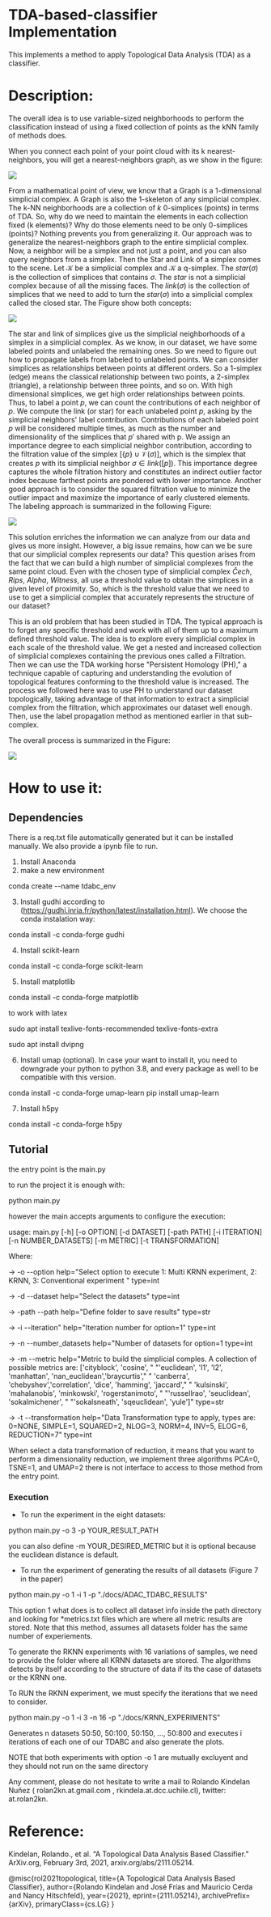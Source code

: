 # TDA-based-classifier Implementation
This implements a method to apply Topological Data Analysis (TDA) as a classifier.

# Description:

The overall idea is to use variable-sized neighborhoods to perform the classification instead of
using a fixed collection of points as the kNN family of methods does.

When you connect each point of your point cloud with its k nearest-neighbors, you will get a nearest-neighbors graph, as we show in the figure:

<img src = "resources/nn_graph.png">

From a mathematical point of view, we know that a Graph is a 1-dimensional simplicial complex. A Graph is also the
1-skeleton of any simplicial complex. The k-NN neighborhoods are a collection of $k$ 0-simplices (points) in terms of TDA.
So, why do we need to maintain the elements in each collection fixed (k elements)? Why do those elements need to be
only 0-simplices (points)? Nothing prevents you from generalizing it.
Our approach was to generalize the nearest-neighbors graph to the entire simplicial complex.
Now, a neighbor will be a simplex and not just a point, and you can also query neighbors from a simplex.
Then the Star and Link of a simplex comes to the scene. Let $\mathcal{K}$ be a simplicial complex and $\mathcal{K}$ a q-simplex.
The $star(\sigma)$ is the collection of simplices that contains $\sigma$. The $star$ is not a simplicial complex because
of all the missing faces. The $link(\sigma)$ is the collection of simplices that we need to add to turn the $star(\sigma)$ into a
simplicial complex called the closed star. The Figure show both concepts:

<img src = "resources/starlink.png">

The star and link of simplices give us the simplicial neighborhoods of a simplex in a simplicial complex. As we know, in
our dataset, we have some labeled points and unlabeled the remaining ones. So we need to figure out how to propagate labels from
labeled to unlabeled points. We can consider simplices as relationships between points at different orders. So a 1-simplex
(edge) means the classical relationship between two points, a 2-simplex (triangle), a relationship between three points,
and so on. With high dimensional simplices, we get high order relationships between points.
Thus, to label a point $p$, we can count the contributions of each neighbor of $p$. We compute the link (or star) for each unlabeled point $p$,
asking by the simplicial neighbors' label contribution. Contributions of each labeled point $p$ will be considered multiple times,
as much as the number and dimensionality of the simplices that $p'$ shared with p. We assign an importance degree to each
simplicial neighbor contribution, according to the filtration value of the simplex $[\{p\}\cup\mathcal{V}(\sigma)]$, which is the simplex that creates $p$ with its simplicial neighbor $\sigma\in link([p])$. This importance degree captures the whole filtration history and constitutes an indirect outlier factor index because farthest points are pondered with lower importance. Another good approach is to consider the squared filtration value to minimize the outlier impact and maximize the importance of early clustered elements.
The labeling approach is summarized in the following Figure:

<img src = "resources/epsilon_examples23.png">

This solution enriches the information we can analyze from our data and gives us more insight. However,
a big issue remains, how can we be sure that our simplicial complex represents our data? This question arises from the fact that we can build a high number of simplicial complexes from the same point cloud.
Even with the chosen type of simplicial complex $\check{C}ech$, $Rips$, $Alpha$, $Witness$, all use a threshold value to obtain
the simplices in a given level of proximity. So, which is the threshold value that we need to use to get a simplicial complex that accurately represents the structure of our dataset?

This is an old problem that has been studied in TDA. The typical approach is to forget any specific threshold and work with all of them up to a maximum defined threshold value. The idea is to explore every simplicial complex in each scale of the threshold value. We get a nested and increased collection of simplicial complexes containing the previous ones called a Filtration. Then we can use the TDA
working horse "Persistent Homology (PH)," a technique capable of capturing and understanding the evolution of
topological features conforming to the threshold value is increased. The process we followed here was to use PH to understand our dataset topologically, taking advantage of that information to extract a simplicial complex from the filtration, which approximates our dataset well enough. Then, use the label propagation method as mentioned earlier in that sub-complex.

The overall process is summarized in the Figure:

<img src = "resources/overall_tdabc.png">

# How to use it:

## Dependencies

There is a req.txt file automatically generated but it can be installed manually. We also provide a ipynb file to run.

1. Install Anaconda
2. make a new environment

conda create --name tdabc_env

3. Install gudhi according to (https://gudhi.inria.fr/python/latest/installation.html). 
   We choose the conda instalation way: 

conda install -c conda-forge gudhi

4. Install scikit-learn

conda install -c conda-forge scikit-learn

5. Install matplotlib

conda install -c conda-forge matplotlib

to work with latex

sudo apt install texlive-fonts-recommended 
texlive-fonts-extra

sudo apt install dvipng

6. Install umap (optional). 
   In case your want to install it, you need to 
   downgrade your python to python 3.8, and every 
   package as well to be compatible with this version. 
   
conda install -c conda-forge umap-learn
pip install umap-learn

7. Install h5py

conda install -c conda-forge h5py

## Tutorial

the entry point is the main.py

to run the project it is enough with:

python main.py

however the main accepts arguments to configure the execution:

usage: main.py [-h] [-o OPTION] [-d DATASET] [-path PATH] [-i ITERATION] [-n NUMBER_DATASETS] [-m METRIC] [-t TRANSFORMATION]

Where:

-> -o --option help="Select option to execute 1: Multi KRNN experiment, 2: KRNN, 3: Conventional experiment " type=int

-> -d --dataset help="Select the datasets" type=int

-> -path --path help="Define folder to save results" type=str

-> -i --iteration" help="Iteration number for option=1" type=int

-> -n --number_datasets help="Number of datasets for option=1 type=int

-> -m --metric help="Metric to build the simplicial comples. A collection of possible  metrics are: ['cityblock', 'cosine', "
                                                   "'euclidean', 'l1', 'l2', 'manhattan', 'nan_euclidean','braycurtis',"
                                                   " 'canberra', 'chebyshev','correlation', 'dice', 'hamming', 'jaccard',"
                                                   " 'kulsinski', 'mahalanobis', 'minkowski', 'rogerstanimoto', "
                                                   "'russellrao', 'seuclidean', 'sokalmichener', "
                                                   "'sokalsneath', 'sqeuclidean', 'yule']" type=str

-> -t --transformation help="Data Transformation type to apply, types are: 0=NONE, SIMPLE=1, SQUARED=2, NLOG=3, NORM=4, INV=5, ELOG=6, REDUCTION=7" type=int

When select a data transformation of reduction, it means that you want to perform a dimensionality reduction, we
implement three algorithms PCA=0, TSNE=1, and UMAP=2 there is not interface to access to those method from the entry point.

### Execution

- To run the experiment in the eight datasets:

python main.py -o 3 -p YOUR_RESULT_PATH

you can also define -m YOUR_DESIRED_METRIC but it is optional because the euclidean distance is default.

- To run the experiment of generating the results of all datasets (Figure 7 in the paper)

python main.py -o 1 -i 1 -p "./docs/ADAC_TDABC_RESULTS"

This option 1 what does is to collect all dataset info inside the path directory and looking for *metrics.txt files
which are where all metric results are stored. Note that this method, assumes all datasets folder has the same number
of experiements.

To generate the RKNN experiments with 16 variations of samples, we need to provide the folder where all KRNN datasets
are stored. The algorithms detects by itself according to the structure of data if its the case of datasets
or the KRNN one.

To RUN the RKNN experiment, we must specify the iterations that we need to consider.

python main.py -o 1 -i 3 -n 16 -p "./docs/KRNN_EXPERIMENTS"

Generates n datasets 50:50, 50:100, 50:150, ..., 50:800 and executes i iterations of each one of our TDABC
and also generate the plots.

NOTE that both experiments with option -o 1 are mutually excluyent and they should not run on the same directory


Any comment, please do not hesitate to write a mail to Rolando Kindelan Nuñez ( rolan2kn.at.gmail.com , rkindela.at.dcc.uchile.cl), twitter: at.rolan2kn.

# Reference:
Kindelan, Rolando., et al. “A Topological Data Analysis Based Classifier.” ArXiv.org, February 3rd, 2021, arxiv.org/abs/2111.05214.

@misc{rol2021topological,
    title={A Topological Data Analysis Based Classifier},
    author={Rolando Kindelan and José Frías and Mauricio Cerda and Nancy Hitschfeld},
    year={2021},
    eprint={2111.05214},
    archivePrefix={arXiv},
    primaryClass={cs.LG}
}
